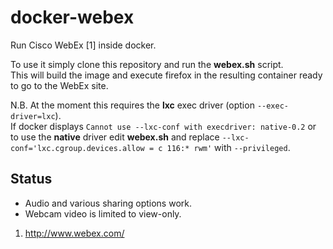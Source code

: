 docker-webex
============

Run Cisco WebEx [1] inside docker.

To use it simply clone this repository and run the **webex.sh** script.<br/>
This will build the image and execute firefox in the resulting container
ready to go to the WebEx site.

N.B. At the moment this requires the **lxc** exec driver (option `--exec-driver=lxc`).<br/>
If docker displays `Cannot use --lxc-conf with execdriver: native-0.2` or to use the **native** driver edit **webex.sh** and replace `--lxc-conf='lxc.cgroup.devices.allow = c 116:* rwm'` with `--privileged`.

Status
------

* Audio and various sharing options work. 
* Webcam video is limited to view-only.

1. http://www.webex.com/
